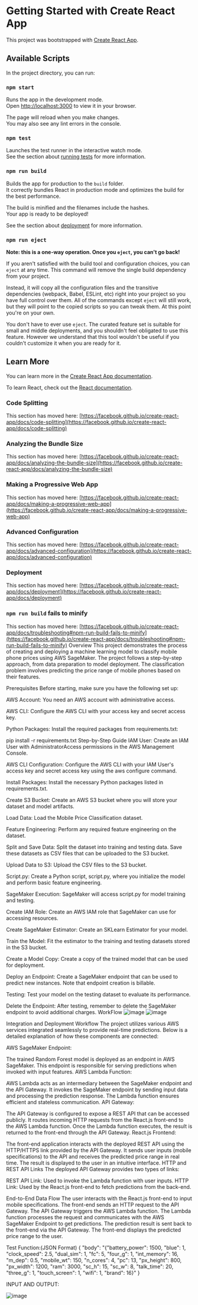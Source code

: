 # Getting Started with Create React App

This project was bootstrapped with [Create React App](https://github.com/facebook/create-react-app).

## Available Scripts

In the project directory, you can run:

### `npm start`

Runs the app in the development mode.\
Open [http://localhost:3000](http://localhost:3000) to view it in your browser.

The page will reload when you make changes.\
You may also see any lint errors in the console.

### `npm test`

Launches the test runner in the interactive watch mode.\
See the section about [running tests](https://facebook.github.io/create-react-app/docs/running-tests) for more information.

### `npm run build`

Builds the app for production to the `build` folder.\
It correctly bundles React in production mode and optimizes the build for the best performance.

The build is minified and the filenames include the hashes.\
Your app is ready to be deployed!

See the section about [deployment](https://facebook.github.io/create-react-app/docs/deployment) for more information.

### `npm run eject`

**Note: this is a one-way operation. Once you `eject`, you can't go back!**

If you aren't satisfied with the build tool and configuration choices, you can `eject` at any time. This command will remove the single build dependency from your project.

Instead, it will copy all the configuration files and the transitive dependencies (webpack, Babel, ESLint, etc) right into your project so you have full control over them. All of the commands except `eject` will still work, but they will point to the copied scripts so you can tweak them. At this point you're on your own.

You don't have to ever use `eject`. The curated feature set is suitable for small and middle deployments, and you shouldn't feel obligated to use this feature. However we understand that this tool wouldn't be useful if you couldn't customize it when you are ready for it.

## Learn More

You can learn more in the [Create React App documentation](https://facebook.github.io/create-react-app/docs/getting-started).

To learn React, check out the [React documentation](https://reactjs.org/).

### Code Splitting

This section has moved here: [https://facebook.github.io/create-react-app/docs/code-splitting](https://facebook.github.io/create-react-app/docs/code-splitting)

### Analyzing the Bundle Size

This section has moved here: [https://facebook.github.io/create-react-app/docs/analyzing-the-bundle-size](https://facebook.github.io/create-react-app/docs/analyzing-the-bundle-size)

### Making a Progressive Web App

This section has moved here: [https://facebook.github.io/create-react-app/docs/making-a-progressive-web-app](https://facebook.github.io/create-react-app/docs/making-a-progressive-web-app)

### Advanced Configuration

This section has moved here: [https://facebook.github.io/create-react-app/docs/advanced-configuration](https://facebook.github.io/create-react-app/docs/advanced-configuration)

### Deployment

This section has moved here: [https://facebook.github.io/create-react-app/docs/deployment](https://facebook.github.io/create-react-app/docs/deployment)

### `npm run build` fails to minify

This section has moved here: [https://facebook.github.io/create-react-app/docs/troubleshooting#npm-run-build-fails-to-minify](https://facebook.github.io/create-react-app/docs/troubleshooting#npm-run-build-fails-to-minify)
Overview
This project demonstrates the process of creating and deploying a machine learning model to classify mobile phone prices using AWS SageMaker. The project follows a step-by-step approach, from data preparation to model deployment. The classification problem involves predicting the price range of mobile phones based on their features.

Prerequisites
Before starting, make sure you have the following set up:

AWS Account: You need an AWS account with administrative access.

AWS CLI: Configure the AWS CLI with your access key and secret access key.

Python Packages: Install the required packages from requirements.txt:

pip install -r requirements.txt
Step-by-Step Guide
IAM User:
Create an IAM User with AdministratorAccess permissions in the AWS Management Console.

AWS CLI Configuration:
Configure the AWS CLI with your IAM User's access key and secret access key using the aws configure command.

Install Packages:
Install the necessary Python packages listed in requirements.txt.

Create S3 Bucket:
Create an AWS S3 bucket where you will store your dataset and model artifacts.

Load Data:
Load the Mobile Price Classification dataset.

Feature Engineering:
Perform any required feature engineering on the dataset.

Split and Save Data:
Split the dataset into training and testing data. Save these datasets as CSV files that can be uploaded to the S3 bucket.

Upload Data to S3:
Upload the CSV files to the S3 bucket.

Script.py:
Create a Python script, script.py, where you initialize the model and perform basic feature engineering.

SageMaker Execution:
SageMaker will access script.py for model training and testing.

Create IAM Role:
Create an AWS IAM role that SageMaker can use for accessing resources.

Create SageMaker Estimator:
Create an SKLearn Estimator for your model.

Train the Model:
Fit the estimator to the training and testing datasets stored in the S3 bucket.

Create a Model Copy:
Create a copy of the trained model that can be used for deployment.

Deploy an Endpoint:
Create a SageMaker endpoint that can be used to predict new instances. Note that endpoint creation is billable.

Testing:
Test your model on the testing dataset to evaluate its performance.

Delete the Endpoint:
After testing, remember to delete the SageMaker endpoint to avoid additional charges.
WorkFlow
![image](https://github.com/user-attachments/assets/9262ba2c-fb5d-411a-a20a-2281052edaba)
![image](https://github.com/user-attachments/assets/c85a4aff-2d9e-4930-8fce-2470cd56923b)


Integration and Deployment Workflow
The project utilizes various AWS services integrated seamlessly to provide real-time predictions. Below is a detailed explanation of how these components are connected:

AWS SageMaker Endpoint:

The trained Random Forest model is deployed as an endpoint in AWS SageMaker.
This endpoint is responsible for serving predictions when invoked with input features.
AWS Lambda Function:

AWS Lambda acts as an intermediary between the SageMaker endpoint and the API Gateway.
It invokes the SageMaker endpoint by sending input data and processing the prediction response.
The Lambda function ensures efficient and stateless communication.
API Gateway:

The API Gateway is configured to expose a REST API that can be accessed publicly.
It routes incoming HTTP requests from the React.js front-end to the AWS Lambda function.
Once the Lambda function executes, the result is returned to the front-end through the API Gateway.
React.js Frontend:

The front-end application interacts with the deployed REST API using the HTTP/HTTPS link provided by the API Gateway.
It sends user inputs (mobile specifications) to the API and receives the predicted price range in real time.
The result is displayed to the user in an intuitive interface.
HTTP and REST API Links
The deployed API Gateway provides two types of links:

REST API Link: Used to invoke the Lambda function with user inputs.
HTTP Link: Used by the React.js front-end to fetch predictions from the back-end.

End-to-End Data Flow
The user interacts with the React.js front-end to input mobile specifications.
The front-end sends an HTTP request to the API Gateway.
The API Gateway triggers the AWS Lambda function.
The Lambda function processes the request and communicates with the AWS SageMaker Endpoint to get predictions.
The prediction result is sent back to the front-end via the API Gateway.
The front-end displays the predicted price range to the user.


Test Function:(JSON Format)
{
  "body": "{\"battery_power\": 1500, \"blue\": 1, \"clock_speed\": 2.5, \"dual_sim\": 1, \"fc\": 5, \"four_g\": 1, \"int_memory\": 16, \"m_dep\": 0.5, \"mobile_wt\": 150, \"n_cores\": 4, \"pc\": 13, \"px_height\": 800, \"px_width\": 1200, \"ram\": 3000, \"sc_h\": 15, \"sc_w\": 8, \"talk_time\": 20, \"three_g\": 1, \"touch_screen\": 1, \"wifi\": 1, \"brand\": 16}"
}

INPUT AND OUTPUT:

![image](https://github.com/user-attachments/assets/3d0b1a97-e6cc-49da-be02-a12a03776c8e)








